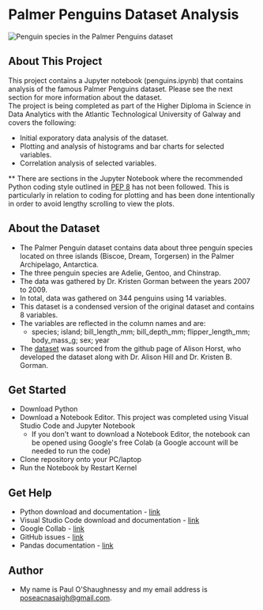# Palmer Penguins Dataset Analysis  


![Penguin species in the Palmer Penguins dataset](http://d3i3l3kraiqpym.cloudfront.net/wp-content/uploads/2016/04/26094914/Ad%C3%A9lie-Chinstrap-and-gentoo-penguin-species.jpg)

## About This Project
This project contains a Jupyter notebook (penguins.ipynb) that contains analysis of the famous Palmer Penguins dataset. Please see the next section for more information about the dataset.   
The project is being completed as part of the Higher Diploma in Science in Data Analytics with the Atlantic Technological University of Galway and covers the following:
- Initial exporatory data analysis of the dataset.  
- Plotting and analysis of histograms and bar charts for selected variables. 
- Correlation analysis of selected variables.

** There are sections in the Jupyter Notebook where the recommended Python coding style outlined in [PEP 8](https://peps.python.org/pep-0008/) has not been followed. This is particularly in relation to coding for plotting and has been done intentionally in order to avoid lengthy scrolling to view the plots. 

## About the Dataset
- The Palmer Penguin dataset contains data about three penguin species located on three islands (Biscoe, Dream, Torgersen) in the Palmer Archipelago, Antarctica.
- The three penguin species are Adelie, Gentoo, and Chinstrap.
- The data was gathered by Dr. Kristen Gorman between the years 2007 to 2009.   
- In total, data was gathered on 344 penguins using 14 variables.
- This dataset is a condensed version of the original dataset and contains 8 variables.
- The variables are reflected in the column names and are:
    - species; island; bill_length_mm; bill_depth_mm; flipper_length_mm; body_mass_g; sex; year   
- The [dataset](https://github.com/allisonhorst/palmerpenguins/blob/main/inst/extdata/penguins.csv) was sourced from the github page of Alison Horst, who developed the dataset along with Dr. Alison Hill and Dr. Kristen B. Gorman.

## Get Started
- Download Python   
- Download a Notebook Editor. This project was completed using Visual Studio Code and Jupyter Notebook   
    - If you don't want to download a Notebook Editor, the notebook can be opened using Google's free Colab (a Google account will be needed to run the code)   
- Clone repository onto your PC/laptop   
- Run the Notebook by Restart Kernel

## Get Help   
- Python download and documentation - [link](https://www.python.org/?downloads) 
- Visual Studio Code download and documentation - [link](https://code.visualstudio.com/Docs)
- Google Collab - [link](https://colab.research.google.com/)
- GitHub issues - [link](https://github.com/issues)
- Pandas documentation - [link](https://pandas.pydata.org/docs/)

## Author   
- My name is Paul O'Shaughnessy and my email address is poseacnasaigh@gmail.com.